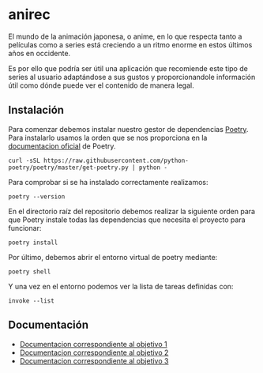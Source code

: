 # anirec

El mundo de la animación japonesa, o anime, en lo que respecta tanto a películas como a series está creciendo a un ritmo enorme en estos últimos años en occidente.

Es por ello que podría ser útil una aplicación que recomiende este tipo de series al usuario adaptándose a sus gustos y proporcionandole información útil como dónde puede ver el contenido de manera legal.

## Instalación

Para comenzar debemos instalar nuestro gestor de dependencias [Poetry](docs/Objetivo3.md). Para instalarlo usamos la orden que se nos proporciona en la [documentacion oficial](https://python-poetry.org/docs/) de Poetry.

```shell
curl -sSL https://raw.githubusercontent.com/python-poetry/poetry/master/get-poetry.py | python -
```

Para comprobar si se ha instalado correctamente realizamos:

```shell
poetry --version
```

En el directorio raíz del repositorio debemos realizar la siguiente orden para que Poetry instale todas las dependencias que necesita el proyecto para funcionar:

```shell
poetry install
```

Por último, debemos abrir el entorno virtual de poetry mediante:
```shell
poetry shell
```

Y una vez en el entorno podemos ver la lista de tareas definidas con:
```shell 
invoke --list
```

## Documentación
- [Documentacion correspondiente al objetivo 1](docs/Objetivo1.md)
- [Documentacion correspondiente al objetivo 2](docs/Objetivo2.md)
- [Documentacion correspondiente al objetivo 3](docs/Objetivo3.md)